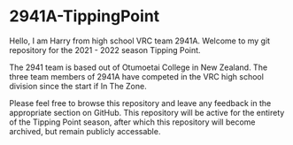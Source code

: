 # 2941A-TippingPoint

Hello, I am Harry from high school VRC team 2941A. Welcome to my git repository for the 2021 - 2022 season Tipping Point.

The 2941 team is based out of Otumoetai College in New Zealand.
The three team members of 2941A have competed in the VRC high school division since the start if In The Zone.

Please feel free to browse this repository and leave any feedback in the appropriate section on GitHub.
This repository will be active for the entirety of the Tipping Point season, after which this repository will become archived, but remain publicly accessable.
